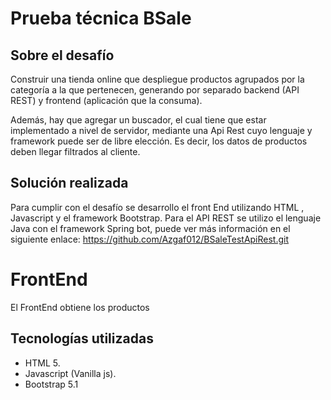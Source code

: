 # Prueba técnica BSale

## Sobre el desafío

Construir una tienda online que despliegue productos agrupados por la categoría a la que pertenecen, generando por separado backend (API REST) y frontend (aplicación que la consuma).

Además, hay que agregar un buscador, el cual tiene que estar implementado a nivel de servidor, mediante una Api Rest cuyo lenguaje y framework puede ser de libre elección. Es decir, los datos de productos deben llegar filtrados al cliente.

## Solución realizada

Para cumplir con el desafío se desarrollo el front End utilizando HTML , Javascript y el framework Bootstrap. 
Para el API REST se utilizo  el lenguaje Java con el framework Spring bot, puede ver más información en el siguiente enlace: https://github.com/Azgaf012/BSaleTestApiRest.git

# FrontEnd

El FrontEnd obtiene los productos 

## Tecnologías utilizadas

- HTML 5.
- Javascript (Vanilla js).
- Bootstrap 5.1



